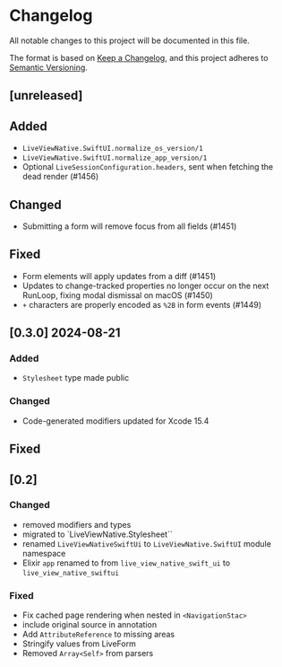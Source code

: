 # Changelog

All notable changes to this project will be documented in this file.

The format is based on [Keep a Changelog](https://keepachangelog.com/en/1.1.0/),
and this project adheres to [Semantic Versioning](https://semver.org/spec/v2.0.0.html).

## [unreleased]

## Added
- `LiveViewNative.SwiftUI.normalize_os_version/1`
- `LiveViewNative.SwiftUI.normalize_app_version/1`
- Optional `LiveSessionConfiguration.headers`, sent when fetching the dead render (#1456)

## Changed
- Submitting a form will remove focus from all fields (#1451)

## Fixed
- Form elements will apply updates from a diff (#1451)
- Updates to change-tracked properties no longer occur on the next RunLoop, fixing modal dismissal on macOS (#1450)
- `+` characters are properly encoded as `%2B` in form events (#1449)

## [0.3.0] 2024-08-21

### Added
- `Stylesheet` type made public

### Changed
- Code-generated modifiers updated for Xcode 15.4

## Fixed

## [0.2]

### Changed

* removed modifiers and types
* migrated to `LiveViewNative.Stylesheet``
* renamed `LiveViewNativeSwiftUi` to `LiveViewNative.SwiftUI` module namespace
* Elixir `app` renamed to from `live_view_native_swift_ui` to `live_view_native_swiftui`

### Fixed

* Fix cached page rendering when nested in `<NavigationStac>`
* include original source in annotation
* Add `AttributeReference` to missing areas
* Stringify values from LiveForm
* Removed `Array<Self>` from parsers
